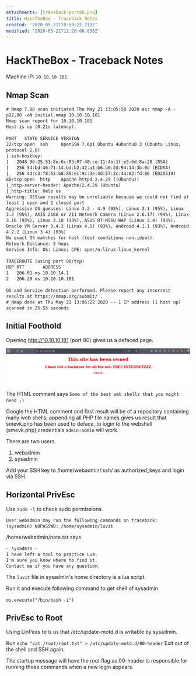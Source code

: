 ```yaml
---
attachments: [traceback-port80.png]
title: HackTheBox - Traceback Notes
created: '2020-05-21T10:59:22.213Z'
modified: '2020-05-21T11:20:08.836Z'
---
```


# HackTheBox - Traceback Notes

Machine IP: `10.10.10.181` 


## Nmap Scan

```
# Nmap 7.80 scan initiated Thu May 21 13:05:58 2020 as: nmap -A -p22,80 -oN initial.nmap 10.10.10.181
Nmap scan report for 10.10.10.181
Host is up (0.21s latency).

PORT   STATE SERVICE VERSION
22/tcp open  ssh     OpenSSH 7.6p1 Ubuntu 4ubuntu0.3 (Ubuntu Linux; protocol 2.0)
| ssh-hostkey: 
|   2048 96:25:51:8e:6c:83:07:48:ce:11:4b:1f:e5:6d:8a:28 (RSA)
|   256 54:bd:46:71:14:bd:b2:42:a1:b6:b0:2d:94:14:3b:0d (ECDSA)
|_  256 4d:c3:f8:52:b8:85:ec:9c:3e:4d:57:2c:4a:82:fd:86 (ED25519)
80/tcp open  http    Apache httpd 2.4.29 ((Ubuntu))
|_http-server-header: Apache/2.4.29 (Ubuntu)
|_http-title: Help us
Warning: OSScan results may be unreliable because we could not find at least 1 open and 1 closed port
Aggressive OS guesses: Linux 3.2 - 4.9 (95%), Linux 3.1 (95%), Linux 3.2 (95%), AXIS 210A or 211 Network Camera (Linux 2.6.17) (94%), Linux 3.16 (93%), Linux 3.18 (93%), ASUS RT-N56U WAP (Linux 3.4) (93%), Oracle VM Server 3.4.2 (Linux 4.1) (93%), Android 4.1.1 (93%), Android 4.2.2 (Linux 3.4) (93%)
No exact OS matches for host (test conditions non-ideal).
Network Distance: 2 hops
Service Info: OS: Linux; CPE: cpe:/o:linux:linux_kernel

TRACEROUTE (using port 80/tcp)
HOP RTT       ADDRESS
1   206.01 ms 10.10.14.1
2   206.29 ms 10.10.10.181

OS and Service detection performed. Please report any incorrect results at https://nmap.org/submit/ .
# Nmap done at Thu May 21 13:06:22 2020 -- 1 IP address (1 host up) scanned in 25.55 seconds

```

## Initial Foothold

Opening http://10.10.10.181 (port 80) gives us a defaced page.

![Image](traceback-port80.png)

The HTML comment says `Some of the best web shells that you might need ;)`

Google the HTML comment and first result will be of a repository containing many web shells, appending all PHP file names gives us result that smevk.php has been used to deface, to login to the webshell (smevk.php),credentials `admin:admin` will work.

There are two users.
1. webadmin
2. sysadmin

Add your SSH key to /home/webadmin/.ssh/ as authorized_keys and login via SSH.

## Horizontal PrivEsc

Use `sudo -l` to check sudo permissions.

```
User webadmin may run the following commands on traceback: 
(sysadmin) NOPASSWD: /home/sysadmin/luvit
```

/home/webadmin/note.txt says

```
- sysadmin -
I have left a tool to practice Lua.
I'm sure you know where to find it.
Contact me if you have any question.
```

The `luvit` file in sysadmin's home directory is a lua script.

Run it and execute following command to get shell of sysadmin

`os.execute("/bin/bash -i")`

## PrivEsc to Root

Using LinPeas tells us that /etc/update-motd.d is writable by sysadmin.

Run `echo "cat /root/root.txt" > /etc/update-motd.d/00-header`
Exit out of the shell and SSH again.

The startup message will have the root flag as 00-header is responsible for running those commands when a new login appears.
